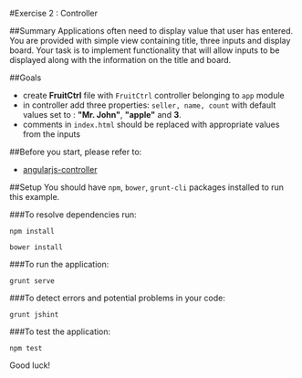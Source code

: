 #Exercise 2 : Controller

##Summary
Applications often need to display value that user has entered. You are provided with simple view containing title, three inputs and display board. Your task is to
implement functionality that will allow inputs to be displayed along with the information on the title and board.

##Goals
* create **FruitCtrl** file with `FruitCtrl` controller belonging to `app` module
* in controller add three properties: `seller, name, count` with default values set to : **"Mr. John"**, **"apple"** and **3**.
* comments in `index.html` should be replaced with appropriate values from the inputs

##Before you start, please refer to:
* [angularjs-controller](https://egghead.io/lessons/angularjs-controllers)

##Setup
 You should have `npm`, `bower`, `grunt-cli`  packages installed to run this example.
 
###To resolve dependencies run:

```
npm install
```

```
bower install
```

###To run the application:

```
grunt serve
```

###To detect errors and potential problems in your code:

```
grunt jshint
```

###To test the application:

```
npm test
```

Good luck!

